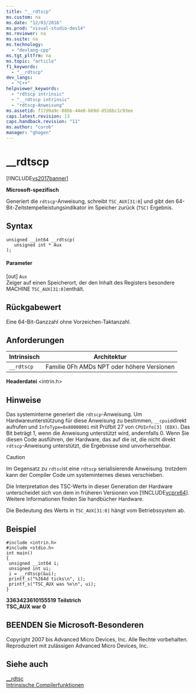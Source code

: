 ```yaml
---
title: "__rdtscp"
ms.custom: na
ms.date: "12/03/2016"
ms.prod: "visual-studio-dev14"
ms.reviewer: na
ms.suite: na
ms.technology: 
  - "devlang-cpp"
ms.tgt_pltfrm: na
ms.topic: "article"
f1_keywords: 
  - "__rdtscp"
dev_langs: 
  - "C++"
helpviewer_keywords: 
  - "rdtscp intrinsic"
  - "__rdtscp intrinsic"
  - "rdtscp-Anweisung"
ms.assetid: f17d9a9c-88bb-44e0-b69d-d516bc1c93ee
caps.latest.revision: 13
caps.handback.revision: "11"
ms.author: "corob"
manager: "ghogen"
---
```

# __rdtscp
[!INCLUDE[vs2017banner](../assembler/inline/includes/vs2017banner.md)]

**Microsoft\-spezifisch**  
  
 Generiert die `rdtscp`\-Anweisung, schreibt `TSC_AUX[31:0`\] und gibt den 64\-Bit\-Zeitstempelleistungsindikator im Speicher zurück \(`TSC)` Ergebnis.  
  
## Syntax  
  
```  
unsigned __int64 __rdtscp(  
   unsigned int * Aux  
);  
```  
  
#### Parameter  
 \[out\] `Aux`  
 Zeiger auf einen Speicherort, der den Inhalt des Registers besondere MACHINE `TSC_AUX[31:0]`enthält.  
  
## Rückgabewert  
 Eine 64\-Bit\-Ganzzahl ohne Vorzeichen\-Taktanzahl.  
  
## Anforderungen  
  
|Intrinsisch|Architektur|  
|-----------------|-----------------|  
|`__rdtscp`|Familie 0Fh AMDs NPT oder höhere Versionen|  
  
 **Headerdatei** \<intrin.h\>  
  
## Hinweise  
 Das systeminterne generiert die `rdtscp`\-Anweisung.  Um Hardwareunterstützung für diese Anweisung zu bestimmen, `__cpuid`direkt aufrufen und `InfoType=0x80000001` mit Prüfbit 27 von `CPUInfo[3] (EDX)`.  Das Bit beträgt 1, wenn die Anweisung unterstützt wird, andernfalls 0.  Wenn Sie diesen Code ausführen, der Hardware, das auf die ist, die nicht direkt `rdtscp`\-Anweisung unterstützt, die Ergebnisse sind unvorhersehbar.  
  
> [!CAUTION]
>  Im Gegensatz zu `rdtsc`ist eine `rdtscp` serialisierende Anweisung. trotzdem kann der Compiler Code um systeminternes dieses verschieben.  
  
 Die Interpretation des TSC\-Werts in dieser Generation der Hardware unterscheidet sich von dem in früheren Versionen von [!INCLUDE[vcprx64](../assembler/inline/includes/vcprx64_md.md)].  Weitere Informationen finden Sie handbücher Hardware.  
  
 Die Bedeutung des Werts in `TSC_AUX[31:0]` hängt vom Betriebssystem ab.  
  
## Beispiel  
  
```  
#include <intrin.h>   
#include <stdio.h>  
int main()   
{  
 unsigned __int64 i;  
 unsigned int ui;  
 i = __rdtscp(&ui);  
 printf_s("%I64d ticks\n", i);  
 printf_s("TSC_AUX was %x\n", ui);  
}  
```  
  
  **3363423610155519 Teilstrich**  
**TSC\_AUX war 0**   
## BEENDEN Sie Microsoft\-Besonderen  
 Copyright 2007 bis Advanced Micro Devices, Inc.  Alle Rechte vorbehalten.  Reproduziert mit zulässigen Advanced Micro Devices, Inc.  
  
## Siehe auch  
 [\_\_rdtsc](../intrinsics/rdtsc.md)   
 [Intrinsische Compilerfunktionen](../intrinsics/compiler-intrinsics.md)